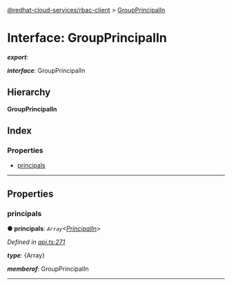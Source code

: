 [@redhat-cloud-services/rbac-client](../README.md) > [GroupPrincipalIn](../interfaces/groupprincipalin.md)

# Interface: GroupPrincipalIn

*__export__*: 

*__interface__*: GroupPrincipalIn

## Hierarchy

**GroupPrincipalIn**

## Index

### Properties

* [principals](groupprincipalin.md#principals)

---

## Properties

<a id="principals"></a>

###  principals

**● principals**: *`Array`<[PrincipalIn](principalin.md)>*

*Defined in [api.ts:271](https://github.com/RedHatInsights/javascript-clients/blob/master/packages/rbac/api.ts#L271)*

*__type__*: {Array}

*__memberof__*: GroupPrincipalIn

___

